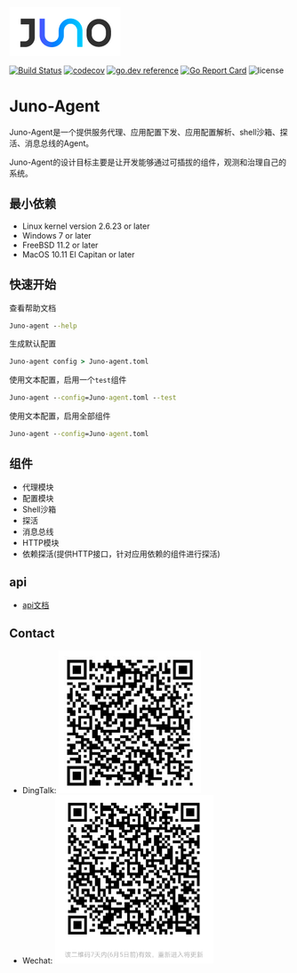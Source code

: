 ![](doc/logo.png)

[![Build Status](https://travis-ci.org/douyu/juno.svg?branch=master)](https://travis-ci.org/douyu/juno)
[![codecov](https://codecov.io/gh/douyu/juno/branch/master/graph/badge.svg)](https://codecov.io/gh/douyu/juno)
[![go.dev reference](https://img.shields.io/badge/go.dev-reference-007d9c?logo=go&logoColor=white&style=flat-square)](https://pkg.go.dev/github.com/douyu/juno?tab=doc)
[![Go Report Card](https://goreportcard.com/badge/github.com/douyu/juno)](https://goreportcard.com/report/github.com/douyu/juno)
![license](https://img.shields.io/badge/license-Apache--2.0-green.svg)

# Juno-Agent
Juno-Agent是一个提供服务代理、应用配置下发、应用配置解析、shell沙箱、探活、消息总线的Agent。

Juno-Agent的设计目标主要是让开发能够通过可插拔的组件，观测和治理自己的系统。

## 最小依赖
* Linux kernel version 2.6.23 or later
* Windows 7 or later
* FreeBSD 11.2 or later
* MacOS 10.11 El Capitan or later

## 快速开始
查看帮助文档
```cmd
Juno-agent --help
```
生成默认配置
```cmd
Juno-agent config > Juno-agent.toml
```
使用文本配置，启用一个``test``组件
```cmd
Juno-agent --config=Juno-agent.toml --test
```
使用文本配置，启用全部组件
```cmd
Juno-agent --config=Juno-agent.toml
```

## 组件
* 代理模块
* 配置模块
* Shell沙箱
* 探活
* 消息总线
* HTTP模块
* 依赖探活(提供HTTP接口，针对应用依赖的组件进行探活)

## api
* [api文档](https://github.com/douyu/juno-agent/tree/master/doc/api/api.md)


## Contact

- DingTalk: 
    ![DingTalk](doc/dingtalk.png)
- Wechat:
    ![Wechat](doc/wechat.png)

